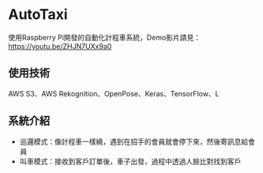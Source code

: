 # AutoTaxi

使用Raspberry Pi開發的自動化計程車系統，Demo影片請見：https://youtu.be/ZHJN7UXx9a0

## 使用技術
AWS S3、AWS Rekognition、OpenPose、Keras、TensorFlow、L

## 系統介紹
* 巡邏模式：像計程車一樣繞，遇到在招手的會員就會停下來，然後寄訊息給會員
* 叫車模式：接收到客戶訂單後，車子出發，過程中透過人臉比對找到客戶
## 
